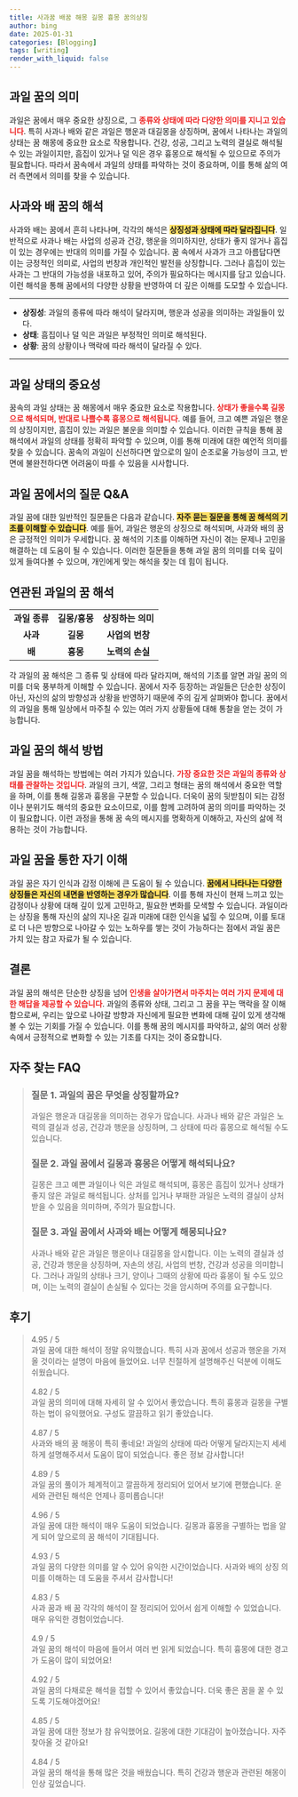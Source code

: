 ```yaml
---
title: 사과꿈 배꿈 해몽 길몽 흉몽 꿈의상징
author: bing
date: 2025-01-31
categories: [Blogging]
tags: [writing]
render_with_liquid: false
---
```



<h2 id='과일 꿈의 의미'>과일 꿈의 의미</h2>

<p>과일은 꿈에서 매우 중요한 상징으로, 그 <b><span style="color: #ee2323;">종류와 상태에 따라 다양한 의미를 지니고 있습니다</span></b>. 특히 사과나 배와 같은 과일은 행운과 대길몽을 상징하며, 꿈에서 나타나는 과일의 상태는 꿈 해몽에 중요한 요소로 작용합니다. 건강, 성공, 그리고 노력의 결실로 해석될 수 있는 과일이지만, 흠집이 있거나 덜 익은 경우 흉몽으로 해석될 수 있으므로 주의가 필요합니다. 따라서 꿈속에서 과일의 상태를 파악하는 것이 중요하며, 이를 통해 삶의 여러 측면에서 의미를 찾을 수 있습니다.</p>

<h2 id='사과와 배 꿈의 해석'>사과와 배 꿈의 해석</h2>

<p>사과와 배는 꿈에서 흔히 나타나며, 각각의 해석은 <b><span style="background-color: #ffe066;">상징성과 상태에 따라 달라집니다</span></b>. 일반적으로 사과나 배는 사업의 성공과 건강, 행운을 의미하지만, 상태가 좋지 않거나 흠집이 있는 경우에는 반대의 의미를 가질 수 있습니다. 꿈 속에서 사과가 크고 아름답다면 이는 긍정적인 의미로, 사업의 번창과 개인적인 발전을 상징합니다. 그러나 흠집이 있는 사과는 그 반대의 가능성을 내포하고 있어, 주의가 필요하다는 메시지를 담고 있습니다. 이런 해석을 통해 꿈에서의 다양한 상황을 반영하여 더 깊은 이해를 도모할 수 있습니다.</p>

<hr />

<ul>
    <li><b>상징성</b>: 과일의 종류에 따라 해석이 달라지며, 행운과 성공을 의미하는 과일들이 있다.</li>
    <li><b>상태</b>: 흠집이나 덜 익은 과일은 부정적인 의미로 해석된다.</li>
    <li><b>상황</b>: 꿈의 상황이나 맥락에 따라 해석이 달라질 수 있다.</li>
</ul>

<hr />

<h2 id='과일 상태의 중요성'>과일 상태의 중요성</h2>

<p>꿈속의 과일 상태는 꿈 해몽에서 매우 중요한 요소로 작용합니다. <b><span style="color: #ee2323;">상태가 좋을수록 길몽으로 해석되며, 반대로 나쁠수록 흉몽으로 해석됩니다</span></b>. 예를 들어, 크고 예쁜 과일은 행운의 상징이지만, 흠집이 있는 과일은 불운을 의미할 수 있습니다. 이러한 규칙을 통해 꿈 해석에서 과일의 상태를 정확히 파악할 수 있으며, 이를 통해 미래에 대한 예언적 의미를 찾을 수 있습니다. 꿈속의 과일이 신선하다면 앞으로의 일이 순조로울 가능성이 크고, 반면에 불완전하다면 어려움이 따를 수 있음을 시사합니다.</p>

<h2 id='과일 꿈에서의 질문 Q&A'>과일 꿈에서의 질문 Q&A</h2>

<p>과일 꿈에 대한 일반적인 질문들은 다음과 같습니다. <b><span style="background-color: #ffe066;">자주 묻는 질문을 통해 꿈 해석의 기초를 이해할 수 있습니다</span></b>. 예를 들어, 과일은 행운의 상징으로 해석되며, 사과와 배의 꿈은 긍정적인 의미가 우세합니다. 꿈 해석의 기초를 이해하면 자신이 겪는 문제나 고민을 해결하는 데 도움이 될 수 있습니다. 이러한 질문들을 통해 과일 꿈의 의미를 더욱 깊이 있게 들여다볼 수 있으며, 개인에게 맞는 해석을 찾는 데 힘이 됩니다.</p>

<h2 id='연관된 과일의 꿈 해석'>연관된 과일의 꿈 해석</h2>

<table>
    <tr>
        <td style="text-align: center; height: 17px;"><b>과일 종류</b></td>
        <td style="text-align: center; height: 17px;"><b>길몽/흉몽</b></td>
        <td style="text-align: center; height: 17px;"><b>상징하는 의미</b></td>
    </tr>
    <tr>
        <td style="text-align: center; height: 17px;"><b>사과</b></td>
        <td style="text-align: center; height: 17px;"><b>길몽</b></td>
        <td style="text-align: center; height: 17px;"><b>사업의 번창</b></td>
    </tr>
    <tr>
        <td style="text-align: center; height: 17px;"><b>배</b></td>
        <td style="text-align: center; height: 17px;"><b>흉몽</b></td>
        <td style="text-align: center; height: 17px;"><b>노력의 손실</b></td>
    </tr>
</table>

<p>각 과일의 꿈 해석은 그 종류 및 상태에 따라 달라지며, 해석의 기초를 알면 과일 꿈의 의미를 더욱 풍부하게 이해할 수 있습니다. 꿈에서 자주 등장하는 과일들은 단순한 상징이 아닌, 자신의 삶의 방향성과 상황을 반영하기 때문에 주의 깊게 살펴봐야 합니다. 꿈에서의 과일을 통해 일상에서 마주칠 수 있는 여러 가지 상황들에 대해 통찰을 얻는 것이 가능합니다.</p>

<h2 id='과일 꿈의 해석 방법'>과일 꿈의 해석 방법</h2>

<p>과일 꿈을 해석하는 방법에는 여러 가지가 있습니다. <b><span style="color: #ee2323;">가장 중요한 것은 과일의 종류와 상태를 관찰하는 것입니다</span></b>. 과일의 크기, 색깔, 그리고 형태는 꿈의 해석에서 중요한 역할을 하며, 이를 통해 길몽과 흉몽을 구분할 수 있습니다. 더욱이 꿈의 뒷받침이 되는 감정이나 분위기도 해석의 중요한 요소이므로, 이를 함께 고려하여 꿈의 의미를 파악하는 것이 필요합니다. 이런 과정을 통해 꿈 속의 메시지를 명확하게 이해하고, 자신의 삶에 적용하는 것이 가능합니다.</p>

<h2 id='과일 꿈을 통한 자기 이해'>과일 꿈을 통한 자기 이해</h2>

<p>과일 꿈은 자기 인식과 감정 이해에 큰 도움이 될 수 있습니다. <b><span style="background-color: #ffe066;">꿈에서 나타나는 다양한 상징들은 자신의 내면을 반영하는 경우가 많습니다</span></b>. 이를 통해 자신이 현재 느끼고 있는 감정이나 상황에 대해 깊이 있게 고민하고, 필요한 변화를 모색할 수 있습니다. 과일이라는 상징을 통해 자신의 삶의 지나온 길과 미래에 대한 인식을 넓힐 수 있으며, 이를 토대로 더 나은 방향으로 나아갈 수 있는 노하우를 쌓는 것이 가능하다는 점에서 과일 꿈은 가치 있는 참고 자료가 될 수 있습니다.</p>

<h2 id='결론'>결론</h2>

<p>과일 꿈의 해석은 단순한 상징을 넘어 <b><span style="color: #ee2323;">인생을 살아가면서 마주치는 여러 가지 문제에 대한 해답을 제공할 수 있습니다</span></b>. 과일의 종류와 상태, 그리고 그 꿈을 꾸는 맥락을 잘 이해함으로써, 우리는 앞으로 나아갈 방향과 자신에게 필요한 변화에 대해 깊이 있게 생각해 볼 수 있는 기회를 가질 수 있습니다. 이를 통해 꿈의 메시지를 파악하고, 삶의 여러 상황 속에서 긍정적으로 변화할 수 있는 기초를 다지는 것이 중요합니다.</p>


<h2 id='자주_찾는_FAQ'>자주 찾는 FAQ</h2>
<div itemscope="" itemtype="https://schema.org/FAQPage"> 
<blockquote> 
<div itemscope="" itemprop="mainEntity" itemtype="https://schema.org/Question"> 
<h3 itemprop="name">질문 1. 과일의 꿈은 무엇을 상징할까요?</h3> 
<div itemscope="" itemprop="acceptedAnswer" itemtype="https://schema.org/Answer"> 
<span itemprop="text"> 
<p>과일은 행운과 대길몽을 의미하는 경우가 많습니다. 사과나 배와 같은 과일은 노력의 결실과 성공, 건강과 행운을 상징하며, 그 상태에 따라 흉몽으로 해석될 수도 있습니다.</p> 
</span> 
</div> 
</div> 

<div itemscope="" itemprop="mainEntity" itemtype="https://schema.org/Question"> 
<h3 itemprop="name">질문 2. 과일 꿈에서 길몽과 흉몽은 어떻게 해석되나요?</h3> 
<div itemscope="" itemprop="acceptedAnswer" itemtype="https://schema.org/Answer"> 
<span itemprop="text"> 
<p>길몽은 크고 예쁜 과일이나 익은 과일로 해석되며, 흉몽은 흠집이 있거나 상태가 좋지 않은 과일로 해석됩니다. 상처를 입거나 부패한 과일은 노력의 결실이 상처받을 수 있음을 의미하며, 주의가 필요합니다.</p> 
</span> 
</div> 
</div> 

<div itemscope="" itemprop="mainEntity" itemtype="https://schema.org/Question"> 
<h3 itemprop="name">질문 3. 과일 꿈에서 사과와 배는 어떻게 해몽되나요?</h3> 
<div itemscope="" itemprop="acceptedAnswer" itemtype="https://schema.org/Answer"> 
<span itemprop="text"> 
<p>사과나 배와 같은 과일은 행운이나 대길몽을 암시합니다. 이는 노력의 결실과 성공, 건강과 행운을 상징하며, 자손의 생김, 사업의 번창, 건강과 성공을 의미합니다. 그러나 과일의 상태나 크기, 양이나 그때의 상황에 따라 흉몽이 될 수도 있으며, 이는 노력의 결실이 손실될 수 있다는 것을 암시하며 주의를 요구합니다.</p> 
</span> 
</div> 
</div> 
</blockquote> 
</div>
<h2 id='후기'>후기</h2>
<div itemscope itemtype="https://schema.org/Product">
  <blockquote>
  <div itemprop="review" itemscope itemtype="https://schema.org/Review">
      <div itemprop="reviewRating" itemscope itemtype="https://schema.org/Rating"> <span itemprop="ratingValue">4.95</span> / <span itemprop="bestRating">5</span> </div>
      <span itemprop="reviewBody">과일 꿈에 대한 해석이 정말 유익했습니다. 특히 사과 꿈에서 성공과 행운을 가져올 것이라는 설명이 마음에 들었어요. 너무 친절하게 설명해주신 덕분에 이해도 쉬웠습니다.</span>
  </div>
  <br>
  <div itemprop="review" itemscope itemtype="https://schema.org/Review">
      <div itemprop="reviewRating" itemscope itemtype="https://schema.org/Rating"> <span itemprop="ratingValue">4.82</span> / <span itemprop="bestRating">5</span> </div>
      <span itemprop="reviewBody">과일 꿈의 의미에 대해 자세히 알 수 있어서 좋았습니다. 특히 흉몽과 길몽을 구별하는 법이 유익했어요. 구성도 깔끔하고 읽기 좋았습니다.</span>
  </div>
  <br>
  <div itemprop="review" itemscope itemtype="https://schema.org/Review">
      <div itemprop="reviewRating" itemscope itemtype="https://schema.org/Rating"> <span itemprop="ratingValue">4.87</span> / <span itemprop="bestRating">5</span> </div>
      <span itemprop="reviewBody">사과와 배의 꿈 해몽이 특히 좋네요! 과일의 상태에 따라 어떻게 달라지는지 세세하게 설명해주셔서 도움이 많이 되었습니다. 좋은 정보 감사합니다!</span>
  </div>
  <br>
  <div itemprop="review" itemscope itemtype="https://schema.org/Review">
      <div itemprop="reviewRating" itemscope itemtype="https://schema.org/Rating"> <span itemprop="ratingValue">4.89</span> / <span itemprop="bestRating">5</span> </div>
      <span itemprop="reviewBody">과일 꿈의 풀이가 체계적이고 깔끔하게 정리되어 있어서 보기에 편했습니다. 운세와 관련된 해석은 언제나 흥미롭습니다!</span>
  </div>
  <br>
  <div itemprop="review" itemscope itemtype="https://schema.org/Review">
      <div itemprop="reviewRating" itemscope itemtype="https://schema.org/Rating"> <span itemprop="ratingValue">4.96</span> / <span itemprop="bestRating">5</span> </div>
      <span itemprop="reviewBody">과일 꿈에 대한 해석이 매우 도움이 되었습니다. 길몽과 흉몽을 구별하는 법을 알게 되어 앞으로의 꿈 해석이 기대됩니다.</span>
  </div>
  <br>
  <div itemprop="review" itemscope itemtype="https://schema.org/Review">
      <div itemprop="reviewRating" itemscope itemtype="https://schema.org/Rating"> <span itemprop="ratingValue">4.93</span> / <span itemprop="bestRating">5</span> </div>
      <span itemprop="reviewBody">과일 꿈의 다양한 의미를 알 수 있어 유익한 시간이었습니다. 사과와 배의 상징 의미를 이해하는 데 도움을 주셔서 감사합니다!</span>
  </div>
  <br>
  <div itemprop="review" itemscope itemtype="https://schema.org/Review">
      <div itemprop="reviewRating" itemscope itemtype="https://schema.org/Rating"> <span itemprop="ratingValue">4.83</span> / <span itemprop="bestRating">5</span> </div>
      <span itemprop="reviewBody">사과 꿈과 배 꿈 각각의 해석이 잘 정리되어 있어서 쉽게 이해할 수 있었습니다. 매우 유익한 경험이었습니다.</span>
  </div>
  <br>
  <div itemprop="review" itemscope itemtype="https://schema.org/Review">
      <div itemprop="reviewRating" itemscope itemtype="https://schema.org/Rating"> <span itemprop="ratingValue">4.9</span> / <span itemprop="bestRating">5</span> </div>
      <span itemprop="reviewBody">과일 꿈의 해석이 마음에 들어서 여러 번 읽게 되었습니다. 특히 흉몽에 대한 경고가 도움이 많이 되었어요!</span>
  </div>
  <br>
  <div itemprop="review" itemscope itemtype="https://schema.org/Review">
      <div itemprop="reviewRating" itemscope itemtype="https://schema.org/Rating"> <span itemprop="ratingValue">4.92</span> / <span itemprop="bestRating">5</span> </div>
      <span itemprop="reviewBody">과일 꿈의 다채로운 해석을 접할 수 있어서 좋았습니다. 더욱 좋은 꿈을 꿀 수 있도록 기도해야겠어요!</span>
  </div>
  <br>
  <div itemprop="review" itemscope itemtype="https://schema.org/Review">
      <div itemprop="reviewRating" itemscope itemtype="https://schema.org/Rating"> <span itemprop="ratingValue">4.85</span> / <span itemprop="bestRating">5</span> </div>
      <span itemprop="reviewBody">과일 꿈에 대한 정보가 참 유익했어요. 길몽에 대한 기대감이 높아졌습니다. 자주 찾아올 것 같아요!</span>
  </div>
  <br>
  <div itemprop="review" itemscope itemtype="https://schema.org/Review">
      <div itemprop="reviewRating" itemscope itemtype="https://schema.org/Rating"> <span itemprop="ratingValue">4.84</span> / <span itemprop="bestRating">5</span> </div>
      <span itemprop="reviewBody">과일 꿈의 해석을 통해 많은 것을 배웠습니다. 특히 건강과 행운과 관련된 해몽이 인상 깊었습니다.</span>
  </div>
  </blockquote>
</div>
